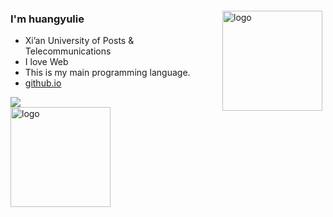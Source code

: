 <img src="https://github-readme-stats.vercel.app/api?username=huangyulie&show_icons=true" alt="logo" height="160" align="right" style="margin: 5px; margin-top: 20px;" />
 
### I'm huangyulie
 - Xi’an University of Posts & Telecommunications
 - I love Web
 - This is my main programming language.
 - [github.io](https://huangyulie.github.io/)
 <div align="left">
	<img  src="https://github-readme-stats.vercel.app/api/top-langs/?username=huangyulie&hide_title=true&hide_border=true&layout=compact&langs_count=6&text_color=000&icon_color=fff&bg_color=000theme=graywhite" />
</div>
<img src="https://github-profile-trophy.vercel.app/?username=huangyulie&theme=flat&column=8" alt="logo" height="160" align="center" style="margin: auto; margin-bottom: 15px;" />
